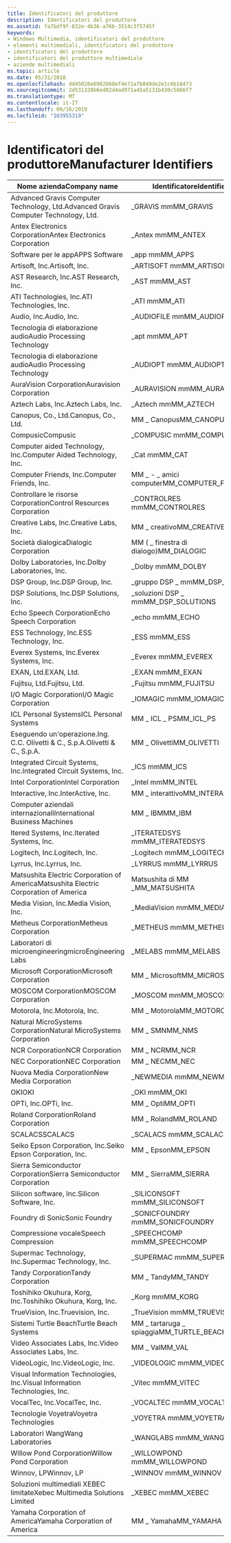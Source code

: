 ```yaml
---
title: Identificatori del produttore
description: Identificatori del produttore
ms.assetid: fa7bdf9f-832e-4b36-a76b-3514c3f5745f
keywords:
- Windows Multimedia, identificatori del produttore
- elementi multimediali, identificatori del produttore
- identificatori del produttore
- identificatori del produttore multimediale
- aziende multimediali
ms.topic: article
ms.date: 05/31/2018
ms.openlocfilehash: dd45026e6982068ef4e71afb049de2e1c6b18473
ms.sourcegitcommit: 2d531328b6ed82d4ad971a45a5131b430c5866f7
ms.translationtype: MT
ms.contentlocale: it-IT
ms.lasthandoff: 09/16/2019
ms.locfileid: "103955319"
---
```

# <a name="manufacturer-identifiers"></a><span data-ttu-id="1b378-108">Identificatori del produttore</span><span class="sxs-lookup"><span data-stu-id="1b378-108">Manufacturer Identifiers</span></span>



| <span data-ttu-id="1b378-109">Nome azienda</span><span class="sxs-lookup"><span data-stu-id="1b378-109">Company name</span></span>                               | <span data-ttu-id="1b378-110">Identificatore</span><span class="sxs-lookup"><span data-stu-id="1b378-110">Identifier</span></span>            |
|--------------------------------------------|-----------------------|
| <span data-ttu-id="1b378-111">Advanced Gravis Computer Technology, Ltd.</span><span class="sxs-lookup"><span data-stu-id="1b378-111">Advanced Gravis Computer Technology, Ltd.</span></span>  | <span data-ttu-id="1b378-112">\_GRAVIS mm</span><span class="sxs-lookup"><span data-stu-id="1b378-112">MM\_GRAVIS</span></span>            |
| <span data-ttu-id="1b378-113">Antex Electronics Corporation</span><span class="sxs-lookup"><span data-stu-id="1b378-113">Antex Electronics Corporation</span></span>              | <span data-ttu-id="1b378-114">\_Antex mm</span><span class="sxs-lookup"><span data-stu-id="1b378-114">MM\_ANTEX</span></span>             |
| <span data-ttu-id="1b378-115">Software per le app</span><span class="sxs-lookup"><span data-stu-id="1b378-115">APPS Software</span></span>                              | <span data-ttu-id="1b378-116">\_app mm</span><span class="sxs-lookup"><span data-stu-id="1b378-116">MM\_APPS</span></span>              |
| <span data-ttu-id="1b378-117">Artisoft, Inc.</span><span class="sxs-lookup"><span data-stu-id="1b378-117">Artisoft, Inc.</span></span>                             | <span data-ttu-id="1b378-118">\_ARTISOFT mm</span><span class="sxs-lookup"><span data-stu-id="1b378-118">MM\_ARTISOFT</span></span>          |
| <span data-ttu-id="1b378-119">AST Research, Inc.</span><span class="sxs-lookup"><span data-stu-id="1b378-119">AST Research, Inc.</span></span>                         | <span data-ttu-id="1b378-120">\_AST mm</span><span class="sxs-lookup"><span data-stu-id="1b378-120">MM\_AST</span></span>               |
| <span data-ttu-id="1b378-121">ATI Technologies, Inc.</span><span class="sxs-lookup"><span data-stu-id="1b378-121">ATI Technologies, Inc.</span></span>                     | <span data-ttu-id="1b378-122">\_ATI mm</span><span class="sxs-lookup"><span data-stu-id="1b378-122">MM\_ATI</span></span>               |
| <span data-ttu-id="1b378-123">Audio, Inc.</span><span class="sxs-lookup"><span data-stu-id="1b378-123">Audio, Inc.</span></span>                                | <span data-ttu-id="1b378-124">\_AUDIOFILE mm</span><span class="sxs-lookup"><span data-stu-id="1b378-124">MM\_AUDIOFILE</span></span>         |
| <span data-ttu-id="1b378-125">Tecnologia di elaborazione audio</span><span class="sxs-lookup"><span data-stu-id="1b378-125">Audio Processing Technology</span></span>                | <span data-ttu-id="1b378-126">\_apt mm</span><span class="sxs-lookup"><span data-stu-id="1b378-126">MM\_APT</span></span>               |
| <span data-ttu-id="1b378-127">Tecnologia di elaborazione audio</span><span class="sxs-lookup"><span data-stu-id="1b378-127">Audio Processing Technology</span></span>                | <span data-ttu-id="1b378-128">\_AUDIOPT mm</span><span class="sxs-lookup"><span data-stu-id="1b378-128">MM\_AUDIOPT</span></span>           |
| <span data-ttu-id="1b378-129">AuraVision Corporation</span><span class="sxs-lookup"><span data-stu-id="1b378-129">Auravision Corporation</span></span>                     | <span data-ttu-id="1b378-130">\_AURAVISION mm</span><span class="sxs-lookup"><span data-stu-id="1b378-130">MM\_AURAVISION</span></span>        |
| <span data-ttu-id="1b378-131">Aztech Labs, Inc.</span><span class="sxs-lookup"><span data-stu-id="1b378-131">Aztech Labs, Inc.</span></span>                          | <span data-ttu-id="1b378-132">\_Aztech mm</span><span class="sxs-lookup"><span data-stu-id="1b378-132">MM\_AZTECH</span></span>            |
| <span data-ttu-id="1b378-133">Canopus, Co., Ltd.</span><span class="sxs-lookup"><span data-stu-id="1b378-133">Canopus, Co., Ltd.</span></span>                         | <span data-ttu-id="1b378-134">MM \_ Canopus</span><span class="sxs-lookup"><span data-stu-id="1b378-134">MM\_CANOPUS</span></span>           |
| <span data-ttu-id="1b378-135">Compusic</span><span class="sxs-lookup"><span data-stu-id="1b378-135">Compusic</span></span>                                   | <span data-ttu-id="1b378-136">\_COMPUSIC mm</span><span class="sxs-lookup"><span data-stu-id="1b378-136">MM\_COMPUSIC</span></span>          |
| <span data-ttu-id="1b378-137">Computer aided Technology, Inc.</span><span class="sxs-lookup"><span data-stu-id="1b378-137">Computer Aided Technology, Inc.</span></span>            | <span data-ttu-id="1b378-138">\_Cat mm</span><span class="sxs-lookup"><span data-stu-id="1b378-138">MM\_CAT</span></span>               |
| <span data-ttu-id="1b378-139">Computer Friends, Inc.</span><span class="sxs-lookup"><span data-stu-id="1b378-139">Computer Friends, Inc.</span></span>                     | <span data-ttu-id="1b378-140">MM \_ - \_ amici computer</span><span class="sxs-lookup"><span data-stu-id="1b378-140">MM\_COMPUTER\_FRIENDS</span></span> |
| <span data-ttu-id="1b378-141">Controllare le risorse Corporation</span><span class="sxs-lookup"><span data-stu-id="1b378-141">Control Resources Corporation</span></span>              | <span data-ttu-id="1b378-142">\_CONTROLRES mm</span><span class="sxs-lookup"><span data-stu-id="1b378-142">MM\_CONTROLRES</span></span>        |
| <span data-ttu-id="1b378-143">Creative Labs, Inc.</span><span class="sxs-lookup"><span data-stu-id="1b378-143">Creative Labs, Inc.</span></span>                        | <span data-ttu-id="1b378-144">MM \_ creativo</span><span class="sxs-lookup"><span data-stu-id="1b378-144">MM\_CREATIVE</span></span>          |
| <span data-ttu-id="1b378-145">Società dialogica</span><span class="sxs-lookup"><span data-stu-id="1b378-145">Dialogic Corporation</span></span>                       | <span data-ttu-id="1b378-146">MM ( \_ finestra di dialogo)</span><span class="sxs-lookup"><span data-stu-id="1b378-146">MM\_DIALOGIC</span></span>          |
| <span data-ttu-id="1b378-147">Dolby Laboratories, Inc.</span><span class="sxs-lookup"><span data-stu-id="1b378-147">Dolby Laboratories, Inc.</span></span>                   | <span data-ttu-id="1b378-148">\_Dolby mm</span><span class="sxs-lookup"><span data-stu-id="1b378-148">MM\_DOLBY</span></span>             |
| <span data-ttu-id="1b378-149">DSP Group, Inc.</span><span class="sxs-lookup"><span data-stu-id="1b378-149">DSP Group, Inc.</span></span>                            | <span data-ttu-id="1b378-150">\_gruppo DSP \_ mm</span><span class="sxs-lookup"><span data-stu-id="1b378-150">MM\_DSP\_GROUP</span></span>        |
| <span data-ttu-id="1b378-151">DSP Solutions, Inc.</span><span class="sxs-lookup"><span data-stu-id="1b378-151">DSP Solutions, Inc.</span></span>                        | <span data-ttu-id="1b378-152">\_soluzioni DSP \_ mm</span><span class="sxs-lookup"><span data-stu-id="1b378-152">MM\_DSP\_SOLUTIONS</span></span>    |
| <span data-ttu-id="1b378-153">Echo Speech Corporation</span><span class="sxs-lookup"><span data-stu-id="1b378-153">Echo Speech Corporation</span></span>                    | <span data-ttu-id="1b378-154">\_echo mm</span><span class="sxs-lookup"><span data-stu-id="1b378-154">MM\_ECHO</span></span>              |
| <span data-ttu-id="1b378-155">ESS Technology, Inc.</span><span class="sxs-lookup"><span data-stu-id="1b378-155">ESS Technology, Inc.</span></span>                       | <span data-ttu-id="1b378-156">\_ESS mm</span><span class="sxs-lookup"><span data-stu-id="1b378-156">MM\_ESS</span></span>               |
| <span data-ttu-id="1b378-157">Everex Systems, Inc.</span><span class="sxs-lookup"><span data-stu-id="1b378-157">Everex Systems, Inc.</span></span>                       | <span data-ttu-id="1b378-158">\_Everex mm</span><span class="sxs-lookup"><span data-stu-id="1b378-158">MM\_EVEREX</span></span>            |
| <span data-ttu-id="1b378-159">EXAN, Ltd.</span><span class="sxs-lookup"><span data-stu-id="1b378-159">EXAN, Ltd.</span></span>                                 | <span data-ttu-id="1b378-160">\_EXAN mm</span><span class="sxs-lookup"><span data-stu-id="1b378-160">MM\_EXAN</span></span>              |
| <span data-ttu-id="1b378-161">Fujitsu, Ltd.</span><span class="sxs-lookup"><span data-stu-id="1b378-161">Fujitsu, Ltd.</span></span>                              | <span data-ttu-id="1b378-162">\_Fujitsu mm</span><span class="sxs-lookup"><span data-stu-id="1b378-162">MM\_FUJITSU</span></span>           |
| <span data-ttu-id="1b378-163">I/O Magic Corporation</span><span class="sxs-lookup"><span data-stu-id="1b378-163">I/O Magic Corporation</span></span>                      | <span data-ttu-id="1b378-164">\_IOMAGIC mm</span><span class="sxs-lookup"><span data-stu-id="1b378-164">MM\_IOMAGIC</span></span>           |
| <span data-ttu-id="1b378-165">ICL Personal Systems</span><span class="sxs-lookup"><span data-stu-id="1b378-165">ICL Personal Systems</span></span>                       | <span data-ttu-id="1b378-166">MM \_ ICL \_ PS</span><span class="sxs-lookup"><span data-stu-id="1b378-166">MM\_ICL\_PS</span></span>           |
| <span data-ttu-id="1b378-167">Eseguendo un'operazione.</span><span class="sxs-lookup"><span data-stu-id="1b378-167">Ing.</span></span> <span data-ttu-id="1b378-168">C.</span><span class="sxs-lookup"><span data-stu-id="1b378-168">C.</span></span> <span data-ttu-id="1b378-169">Olivetti & C., S.p.A.</span><span class="sxs-lookup"><span data-stu-id="1b378-169">Olivetti & C., S.p.A.</span></span>              | <span data-ttu-id="1b378-170">MM \_ Olivetti</span><span class="sxs-lookup"><span data-stu-id="1b378-170">MM\_OLIVETTI</span></span>          |
| <span data-ttu-id="1b378-171">Integrated Circuit Systems, Inc.</span><span class="sxs-lookup"><span data-stu-id="1b378-171">Integrated Circuit Systems, Inc.</span></span>           | <span data-ttu-id="1b378-172">\_ICS mm</span><span class="sxs-lookup"><span data-stu-id="1b378-172">MM\_ICS</span></span>               |
| <span data-ttu-id="1b378-173">Intel Corporation</span><span class="sxs-lookup"><span data-stu-id="1b378-173">Intel Corporation</span></span>                          | <span data-ttu-id="1b378-174">\_Intel mm</span><span class="sxs-lookup"><span data-stu-id="1b378-174">MM\_INTEL</span></span>             |
| <span data-ttu-id="1b378-175">Interactive, Inc.</span><span class="sxs-lookup"><span data-stu-id="1b378-175">InterActive, Inc.</span></span>                          | <span data-ttu-id="1b378-176">MM \_ interattivo</span><span class="sxs-lookup"><span data-stu-id="1b378-176">MM\_INTERACTIVE</span></span>       |
| <span data-ttu-id="1b378-177">Computer aziendali internazionali</span><span class="sxs-lookup"><span data-stu-id="1b378-177">International Business Machines</span></span>            | <span data-ttu-id="1b378-178">MM \_ IBM</span><span class="sxs-lookup"><span data-stu-id="1b378-178">MM\_IBM</span></span>               |
| <span data-ttu-id="1b378-179">Itered Systems, Inc.</span><span class="sxs-lookup"><span data-stu-id="1b378-179">Iterated Systems, Inc.</span></span>                     | <span data-ttu-id="1b378-180">\_ITERATEDSYS mm</span><span class="sxs-lookup"><span data-stu-id="1b378-180">MM\_ITERATEDSYS</span></span>       |
| <span data-ttu-id="1b378-181">Logitech, Inc.</span><span class="sxs-lookup"><span data-stu-id="1b378-181">Logitech, Inc.</span></span>                             | <span data-ttu-id="1b378-182">\_Logitech mm</span><span class="sxs-lookup"><span data-stu-id="1b378-182">MM\_LOGITECH</span></span>          |
| <span data-ttu-id="1b378-183">Lyrrus, Inc.</span><span class="sxs-lookup"><span data-stu-id="1b378-183">Lyrrus, Inc.</span></span>                               | <span data-ttu-id="1b378-184">\_LYRRUS mm</span><span class="sxs-lookup"><span data-stu-id="1b378-184">MM\_LYRRUS</span></span>            |
| <span data-ttu-id="1b378-185">Matsushita Electric Corporation of America</span><span class="sxs-lookup"><span data-stu-id="1b378-185">Matsushita Electric Corporation of America</span></span> | <span data-ttu-id="1b378-186">Matsushita di MM \_</span><span class="sxs-lookup"><span data-stu-id="1b378-186">MM\_MATSUSHITA</span></span>        |
| <span data-ttu-id="1b378-187">Media Vision, Inc.</span><span class="sxs-lookup"><span data-stu-id="1b378-187">Media Vision, Inc.</span></span>                         | <span data-ttu-id="1b378-188">\_MediaVision mm</span><span class="sxs-lookup"><span data-stu-id="1b378-188">MM\_MEDIAVISION</span></span>       |
| <span data-ttu-id="1b378-189">Metheus Corporation</span><span class="sxs-lookup"><span data-stu-id="1b378-189">Metheus Corporation</span></span>                        | <span data-ttu-id="1b378-190">\_METHEUS mm</span><span class="sxs-lookup"><span data-stu-id="1b378-190">MM\_METHEUS</span></span>           |
| <span data-ttu-id="1b378-191">Laboratori di microengineering</span><span class="sxs-lookup"><span data-stu-id="1b378-191">microEngineering Labs</span></span>                      | <span data-ttu-id="1b378-192">\_MELABS mm</span><span class="sxs-lookup"><span data-stu-id="1b378-192">MM\_MELABS</span></span>            |
| <span data-ttu-id="1b378-193">Microsoft Corporation</span><span class="sxs-lookup"><span data-stu-id="1b378-193">Microsoft Corporation</span></span>                      | <span data-ttu-id="1b378-194">MM \_ Microsoft</span><span class="sxs-lookup"><span data-stu-id="1b378-194">MM\_MICROSOFT</span></span>         |
| <span data-ttu-id="1b378-195">MOSCOM Corporation</span><span class="sxs-lookup"><span data-stu-id="1b378-195">MOSCOM Corporation</span></span>                         | <span data-ttu-id="1b378-196">\_MOSCOM mm</span><span class="sxs-lookup"><span data-stu-id="1b378-196">MM\_MOSCOM</span></span>            |
| <span data-ttu-id="1b378-197">Motorola, Inc.</span><span class="sxs-lookup"><span data-stu-id="1b378-197">Motorola, Inc.</span></span>                             | <span data-ttu-id="1b378-198">MM \_ Motorola</span><span class="sxs-lookup"><span data-stu-id="1b378-198">MM\_MOTOROLA</span></span>          |
| <span data-ttu-id="1b378-199">Natural MicroSystems Corporation</span><span class="sxs-lookup"><span data-stu-id="1b378-199">Natural MicroSystems Corporation</span></span>           | <span data-ttu-id="1b378-200">MM \_ SMN</span><span class="sxs-lookup"><span data-stu-id="1b378-200">MM\_NMS</span></span>               |
| <span data-ttu-id="1b378-201">NCR Corporation</span><span class="sxs-lookup"><span data-stu-id="1b378-201">NCR Corporation</span></span>                            | <span data-ttu-id="1b378-202">MM \_ NCR</span><span class="sxs-lookup"><span data-stu-id="1b378-202">MM\_NCR</span></span>               |
| <span data-ttu-id="1b378-203">NEC Corporation</span><span class="sxs-lookup"><span data-stu-id="1b378-203">NEC Corporation</span></span>                            | <span data-ttu-id="1b378-204">MM \_ NEC</span><span class="sxs-lookup"><span data-stu-id="1b378-204">MM\_NEC</span></span>               |
| <span data-ttu-id="1b378-205">Nuova Media Corporation</span><span class="sxs-lookup"><span data-stu-id="1b378-205">New Media Corporation</span></span>                      | <span data-ttu-id="1b378-206">\_NEWMEDIA mm</span><span class="sxs-lookup"><span data-stu-id="1b378-206">MM\_NEWMEDIA</span></span>          |
| <span data-ttu-id="1b378-207">OKI</span><span class="sxs-lookup"><span data-stu-id="1b378-207">OKI</span></span>                                        | <span data-ttu-id="1b378-208">\_OKI mm</span><span class="sxs-lookup"><span data-stu-id="1b378-208">MM\_OKI</span></span>               |
| <span data-ttu-id="1b378-209">OPTi, Inc.</span><span class="sxs-lookup"><span data-stu-id="1b378-209">OPTi, Inc.</span></span>                                 | <span data-ttu-id="1b378-210">MM \_ Opti</span><span class="sxs-lookup"><span data-stu-id="1b378-210">MM\_OPTI</span></span>              |
| <span data-ttu-id="1b378-211">Roland Corporation</span><span class="sxs-lookup"><span data-stu-id="1b378-211">Roland Corporation</span></span>                         | <span data-ttu-id="1b378-212">MM \_ Roland</span><span class="sxs-lookup"><span data-stu-id="1b378-212">MM\_ROLAND</span></span>            |
| <span data-ttu-id="1b378-213">SCALACS</span><span class="sxs-lookup"><span data-stu-id="1b378-213">SCALACS</span></span>                                    | <span data-ttu-id="1b378-214">\_SCALACS mm</span><span class="sxs-lookup"><span data-stu-id="1b378-214">MM\_SCALACS</span></span>           |
| <span data-ttu-id="1b378-215">Seiko Epson Corporation, Inc.</span><span class="sxs-lookup"><span data-stu-id="1b378-215">Seiko Epson Corporation, Inc.</span></span>              | <span data-ttu-id="1b378-216">MM \_ Epson</span><span class="sxs-lookup"><span data-stu-id="1b378-216">MM\_EPSON</span></span>             |
| <span data-ttu-id="1b378-217">Sierra Semiconductor Corporation</span><span class="sxs-lookup"><span data-stu-id="1b378-217">Sierra Semiconductor Corporation</span></span>           | <span data-ttu-id="1b378-218">MM \_ Sierra</span><span class="sxs-lookup"><span data-stu-id="1b378-218">MM\_SIERRA</span></span>            |
| <span data-ttu-id="1b378-219">Silicon software, Inc.</span><span class="sxs-lookup"><span data-stu-id="1b378-219">Silicon Software, Inc.</span></span>                     | <span data-ttu-id="1b378-220">\_SILICONSOFT mm</span><span class="sxs-lookup"><span data-stu-id="1b378-220">MM\_SILICONSOFT</span></span>       |
| <span data-ttu-id="1b378-221">Foundry di Sonic</span><span class="sxs-lookup"><span data-stu-id="1b378-221">Sonic Foundry</span></span>                              | <span data-ttu-id="1b378-222">\_SONICFOUNDRY mm</span><span class="sxs-lookup"><span data-stu-id="1b378-222">MM\_SONICFOUNDRY</span></span>      |
| <span data-ttu-id="1b378-223">Compressione vocale</span><span class="sxs-lookup"><span data-stu-id="1b378-223">Speech Compression</span></span>                         | <span data-ttu-id="1b378-224">\_SPEECHCOMP mm</span><span class="sxs-lookup"><span data-stu-id="1b378-224">MM\_SPEECHCOMP</span></span>        |
| <span data-ttu-id="1b378-225">Supermac Technology, Inc.</span><span class="sxs-lookup"><span data-stu-id="1b378-225">Supermac Technology, Inc.</span></span>                  | <span data-ttu-id="1b378-226">\_SUPERMAC mm</span><span class="sxs-lookup"><span data-stu-id="1b378-226">MM\_SUPERMAC</span></span>          |
| <span data-ttu-id="1b378-227">Tandy Corporation</span><span class="sxs-lookup"><span data-stu-id="1b378-227">Tandy Corporation</span></span>                          | <span data-ttu-id="1b378-228">MM \_ Tandy</span><span class="sxs-lookup"><span data-stu-id="1b378-228">MM\_TANDY</span></span>             |
| <span data-ttu-id="1b378-229">Toshihiko Okuhura, Korg, Inc.</span><span class="sxs-lookup"><span data-stu-id="1b378-229">Toshihiko Okuhura, Korg, Inc.</span></span>              | <span data-ttu-id="1b378-230">\_Korg mm</span><span class="sxs-lookup"><span data-stu-id="1b378-230">MM\_KORG</span></span>              |
| <span data-ttu-id="1b378-231">TrueVision, Inc.</span><span class="sxs-lookup"><span data-stu-id="1b378-231">Truevision, Inc.</span></span>                           | <span data-ttu-id="1b378-232">\_TrueVision mm</span><span class="sxs-lookup"><span data-stu-id="1b378-232">MM\_TRUEVISION</span></span>        |
| <span data-ttu-id="1b378-233">Sistemi Turtle Beach</span><span class="sxs-lookup"><span data-stu-id="1b378-233">Turtle Beach Systems</span></span>                       | <span data-ttu-id="1b378-234">MM \_ tartaruga \_ spiaggia</span><span class="sxs-lookup"><span data-stu-id="1b378-234">MM\_TURTLE\_BEACH</span></span>     |
| <span data-ttu-id="1b378-235">Video Associates Labs, Inc.</span><span class="sxs-lookup"><span data-stu-id="1b378-235">Video Associates Labs, Inc.</span></span>                | <span data-ttu-id="1b378-236">MM \_ Val</span><span class="sxs-lookup"><span data-stu-id="1b378-236">MM\_VAL</span></span>               |
| <span data-ttu-id="1b378-237">VideoLogic, Inc.</span><span class="sxs-lookup"><span data-stu-id="1b378-237">VideoLogic, Inc.</span></span>                           | <span data-ttu-id="1b378-238">\_VIDEOLOGIC mm</span><span class="sxs-lookup"><span data-stu-id="1b378-238">MM\_VIDEOLOGIC</span></span>        |
| <span data-ttu-id="1b378-239">Visual Information Technologies, Inc.</span><span class="sxs-lookup"><span data-stu-id="1b378-239">Visual Information Technologies, Inc.</span></span>      | <span data-ttu-id="1b378-240">\_Vitec mm</span><span class="sxs-lookup"><span data-stu-id="1b378-240">MM\_VITEC</span></span>             |
| <span data-ttu-id="1b378-241">VocalTec, Inc.</span><span class="sxs-lookup"><span data-stu-id="1b378-241">VocalTec, Inc.</span></span>                             | <span data-ttu-id="1b378-242">\_VOCALTEC mm</span><span class="sxs-lookup"><span data-stu-id="1b378-242">MM\_VOCALTEC</span></span>          |
| <span data-ttu-id="1b378-243">Tecnologie Voyetra</span><span class="sxs-lookup"><span data-stu-id="1b378-243">Voyetra Technologies</span></span>                       | <span data-ttu-id="1b378-244">\_VOYETRA mm</span><span class="sxs-lookup"><span data-stu-id="1b378-244">MM\_VOYETRA</span></span>           |
| <span data-ttu-id="1b378-245">Laboratori Wang</span><span class="sxs-lookup"><span data-stu-id="1b378-245">Wang Laboratories</span></span>                          | <span data-ttu-id="1b378-246">\_WANGLABS mm</span><span class="sxs-lookup"><span data-stu-id="1b378-246">MM\_WANGLABS</span></span>          |
| <span data-ttu-id="1b378-247">Willow Pond Corporation</span><span class="sxs-lookup"><span data-stu-id="1b378-247">Willow Pond Corporation</span></span>                    | <span data-ttu-id="1b378-248">\_WILLOWPOND mm</span><span class="sxs-lookup"><span data-stu-id="1b378-248">MM\_WILLOWPOND</span></span>        |
| <span data-ttu-id="1b378-249">Winnov, LP</span><span class="sxs-lookup"><span data-stu-id="1b378-249">Winnov, LP</span></span>                                 | <span data-ttu-id="1b378-250">\_WINNOV mm</span><span class="sxs-lookup"><span data-stu-id="1b378-250">MM\_WINNOV</span></span>            |
| <span data-ttu-id="1b378-251">Soluzioni multimediali XEBEC limitate</span><span class="sxs-lookup"><span data-stu-id="1b378-251">Xebec Multimedia Solutions Limited</span></span>         | <span data-ttu-id="1b378-252">\_XEBEC mm</span><span class="sxs-lookup"><span data-stu-id="1b378-252">MM\_XEBEC</span></span>             |
| <span data-ttu-id="1b378-253">Yamaha Corporation of America</span><span class="sxs-lookup"><span data-stu-id="1b378-253">Yamaha Corporation of America</span></span>              | <span data-ttu-id="1b378-254">MM \_ Yamaha</span><span class="sxs-lookup"><span data-stu-id="1b378-254">MM\_YAMAHA</span></span>            |



 

 

 




